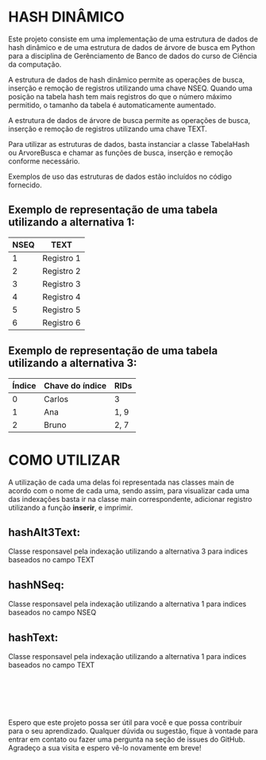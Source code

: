 # HASH DINÂMICO
Este projeto consiste em uma implementação de uma estrutura de dados de hash dinâmico e de uma estrutura de dados de árvore de busca em Python para a disciplina de Gerênciamento de Banco de dados do curso de Ciência da computação.

A estrutura de dados de hash dinâmico permite as operações de busca, inserção e remoção de registros utilizando uma chave NSEQ. Quando uma posição na tabela hash tem mais registros do que o número máximo permitido, o tamanho da tabela é automaticamente aumentado.

A estrutura de dados de árvore de busca permite as operações de busca, inserção e remoção de registros utilizando uma chave TEXT.

Para utilizar as estruturas de dados, basta instanciar a classe TabelaHash ou ArvoreBusca e chamar as funções de busca, inserção e remoção conforme necessário.

Exemplos de uso das estruturas de dados estão incluídos no código fornecido.

## **Exemplo de representação de uma tabela utilizando a alternativa 1**:

| NSEQ | TEXT       |                         
|------|------------|
| 1    | Registro 1 |           
| 2    | Registro 2 |
| 3    | Registro 3 |
| 4    | Registro 4 |
| 5    | Registro 5 |
| 6    | Registro 6 |

## **Exemplo de representação de uma tabela utilizando a alternativa 3**:
| Índice | Chave do índice | RIDs |
|--------|-----------------|------|
| 0      | Carlos          | 3    |
| 1      | Ana             | 1, 9 |
| 2      | Bruno           | 2, 7 |



  # **COMO UTILIZAR** <br>
 A utilização de cada uma delas foi representada nas classes main de acordo com o nome de cada uma, sendo assim, para visualizar cada uma das indexações basta ir na classe main correspondente, adicionar registro utilizando a função **inserir**, e imprimir.
 
   ## **hashAlt3Text**: 
  Classe responsavel pela indexação utilizando a alternativa 3 para indices baseados no campo TEXT  <br>
  ## **hashNSeq**:
  Classe responsavel pela indexação utilizando a alternativa 1 para indices baseados no campo NSEQ  <br>
  ## **hashText**:
  Classe responsavel pela indexação utilizando a alternativa 1 para indices baseados no campo TEXT<br>

<br><br><br><br><br>
Espero que este projeto possa ser útil para você e que possa contribuir para o seu aprendizado. Qualquer dúvida ou sugestão, fique à vontade para entrar em contato ou fazer uma pergunta na seção de issues do GitHub. Agradeço a sua visita e espero vê-lo novamente em breve!

